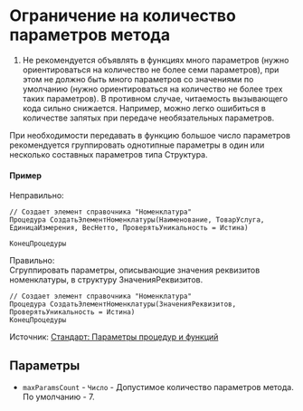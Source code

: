 # Ограничение на количество параметров метода


1. Не рекомендуется объявлять в функциях много параметров (нужно ориентироваться на количество не более семи параметров), при этом не должно быть много параметров со значениями по умолчанию (нужно ориентироваться на количество не более трех таких параметров). В противном случае, читаемость вызывающего кода сильно снижается. Например, можно легко ошибиться в количестве запятых при передаче необязательных параметров. 
    
При необходимости передавать в функцию большое число параметров рекомендуется группировать однотипные параметры в один или несколько составных параметров типа Структура. 

#### Пример 
Неправильно:

```
// Создает элемент справочника "Номенклатура"
Процедура СоздатьЭлементНоменклатуры(Наименование, ТоварУслуга, ЕдиницаИзмерения, ВесНетто, ПроверятьУникальность = Истина)

КонецПроцедуры
```

Правильно:  
Cгруппировать параметры, описывающие значения реквизитов номенклатуры, в структуру ЗначенияРеквизитов.

```
// Создает элемент справочника "Номенклатура"
Процедура СоздатьЭлементНоменклатуры(ЗначенияРеквизитов, ПроверятьУникальность = Истина)
КонецПроцедуры
```

Источник: [Стандарт: Параметры процедур и функций](https://its.1c.ru/db/v8std#content:2149184289:hdoc)

## Параметры

* `maxParamsCount` - `Число` - Допустимое количество параметров метода. По умолчанию - 7.
